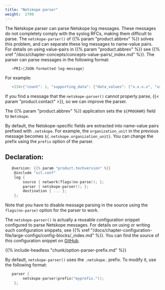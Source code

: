 ```yaml
---
title: "Netskope parser"
weight:  2700
---
```

<!-- DISCLAIMER: This file is based on the syslog-ng Open Source Edition documentation https://github.com/balabit/syslog-ng-ose-guides/commit/2f4a52ee61d1ea9ad27cb4f3168b95408fddfdf2 and is used under the terms of The syslog-ng Open Source Edition Documentation License. The file has been modified by Axoflow. -->

The Netskope parser can parse Netskope log messages. These messages do not completely comply with the syslog RFCs, making them difficult to parse. The `netskope-parser()` of {{% param "product.abbrev" %}} solves this problem, and can separate these log messages to name-value pairs. For details on using value-pairs in {{% param "product.abbrev" %}} see {{% xref "/docs/chapter-concepts/concepts-value-pairs/_index.md" %}}. The parser can parse messages in the following format:

```c
   <PRI>{JSON-formatted-log-message}
```

For example:

```c
   <134>{"count": 1, "supporting_data": {"data_values": ["x.x.x.x", "user@domain.com"], "data_type": "user"}, "organization_unit": "domain/domain/Domain Users/Enterprise Users", "severity_level": 2, "category": null, "timestamp": 1547421943, "_insertion_epoch_timestamp": 1547421943, "ccl": "unknown", "user": "user@domain.com", "audit_log_event": "Login Successful", "ur_normalized": "user@domain.com", "_id": "936289", "type": "admin_audit_logs", "appcategory": null}
```

If you find a message that the `netskope-parser()` cannot properly parse, {{< param "product.contact" >}}, so we can improve the parser.

The {{% param "product.abbrev" %}} application sets the `${PROGRAM}` field to `Netskope`.

By default, the Netskope-specific fields are extracted into name-value pairs prefixed with `.netskope`. For example, the `organization_unit` in the previous message becomes `${.netskope.organization_unit}`. You can change the prefix using the `prefix` option of the parser.


## Declaration:

```c
   @version: {{% param "product.techversion" %}}
    @include "scl.conf"
    log {
        source { network(flags(no-parse)); };
        parser { netskope-parser(); };
        destination { ... };
    };
```


Note that you have to disable message parsing in the source using the `flags(no-parse)` option for the parser to work.

The `netskope-parser()` is actually a reusable configuration snippet configured to parse Netskope messages. For details on using or writing such configuration snippets, see {{% xref "/docs/chapter-configuration-file/large-configs/config-blocks/_index.md" %}}. You can find the source of this configuration snippet on [GitHub](https://github.com/syslog-ng/syslog-ng/blob/master/scl/netskope/plugin.conf).


{{% include-headless "chunk/option-parser-prefix.md" %}}

By default, `netskope-parser()` uses the `.netskope.` prefix. To modify it, use the following format:

```c
   parser {
        netskope-parser(prefix("myprefix."));
    };
```

